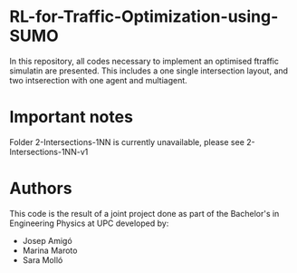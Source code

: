 # RL-for-Traffic-Optimization-using-SUMO
In this repository, all codes necessary to implement an optimised ftraffic simulatin are presented. This includes a one single intersection layout, and two intserection with one agent and multiagent.

# Important notes
Folder 2-Intersections-1NN is currently unavailable, please see 2-Intersections-1NN-v1

# Authors
This code is the result of a joint project done as part of the Bachelor's in Engineering Physics at UPC developed by:
- Josep Amigó
- Marina Maroto
- Sara Molló

